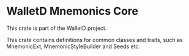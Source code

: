 # WalletD Mnemonics Core

This crate is part of the WalletD project.

This crate contains definitions for common classes and traits, such as MnemonicExt, MnemonicStyleBuilder and Seeds etc.